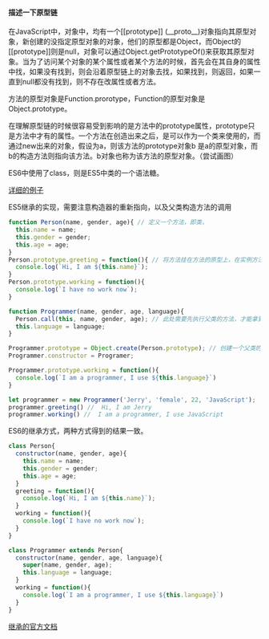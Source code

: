#### 描述一下原型链

在JavaScript中，对象中，均有一个[[prototype]] (\_\_proto\_\_)对象指向其原型对象，新创建的没指定原型对象的对象，他们的原型都是Object，而Object的[[prototype]]则是null，对象可以通过Object.getPrototypeOf()来获取其原型对象。当为了访问某个对象的某个属性或者某个方法的时候，首先会在其自身的属性中找，如果没有找到，则会沿着原型链上的对象去找，如果找到，则返回，如果一直到null都没有找到，则不存在改属性或者方法。



方法的原型对象是Function.prorotype，Function的原型对象是Object.prototype。



在理解原型链的时候很容易受到影响的是方法中的prototype属性，prototype只是方法中才有的属性。一个方法在创造出来之后，是可以作为一个类来使用的，而通过new出来的对象，假设为a，则该方法的prototype对象b 是a的原型对象，而b的构造方法则指向该方法。b对象也称为该方法的原型对象。（尝试画图）



ES6中使用了class，则是ES5中类的一个语法糖。

[详细的例子](https://developer.mozilla.org/zh-CN/docs/Web/JavaScript/Inheritance_and_the_prototype_chain)



ES5继承的实现，需要注意构造器的重新指向，以及父类构造方法的调用

```javascript
function Person(name, gender, age){ // 定义一个方法，即类，
  this.name = name;
  this.gender = gender;
  this.age = age;
}
Person.prototype.greeting = function(){ // 将方法挂在方法的原型上，在实例方法的时候会拿到这里的方法去执行
  console.log(`Hi, I am ${this.name}`);
}
Person.prototype.working = function(){
  console.log(`I have no work now`);
}

function Programmer(name, gender, age, language){
  Person.call(this, name, gender, age); // 此处需要先执行父类的方法，才能拿到父类中定义的属性
  this.language = language;
}

Programmer.prototype = Object.create(Person.prototype); // 创建一个父类的对象，让Programmer
Programmer.constructor = Programer;

Programmer.prototype.working = function(){
  console.log(`I am a programmer, I use ${this.language}`)
}

let programmer = new Programmer('Jerry', 'female', 22, 'JavaScript');
programmer.greeting() //  Hi, I am Jerry
programmer.working() //  I am a programmer, I use JavaScript
```

ES6的继承方式，两种方式得到的结果一致。

```javascript
class Person{
  constructor(name, gender, age){
    this.name = name;
    this.gender = gender;
    this.age = age;
  }
  greeting = function(){
    console.log(`Hi, I am ${this.name}`);
  }
  working = function(){
    console.log(`I have no work now`);
  }
}

class Programmer extends Person{
  constructor(name, gender, age, language){
    super(name, gender, age);
    this.language = language;
  }
  working = function(){
    console.log(`I am a programmer, I use ${this.language}`)
  }
}
```

[继承的官方文档](https://developer.mozilla.org/zh-CN/docs/Learn/JavaScript/Objects/Inheritance)
